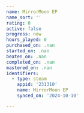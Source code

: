 ```yaml
---
name: MirrorMoon EP
name_sort: ''
rating: 0
active: false
progress: new
hours_played: 0
purchased_on: .nan
started_on: .nan
beaten_on: .nan
completed_on: .nan
mastered_on: .nan
identifiers:
  - type: steam
    appid: '231310'
    name: MirrorMoon EP
    synced_on: '2024-10-10'

---
```

